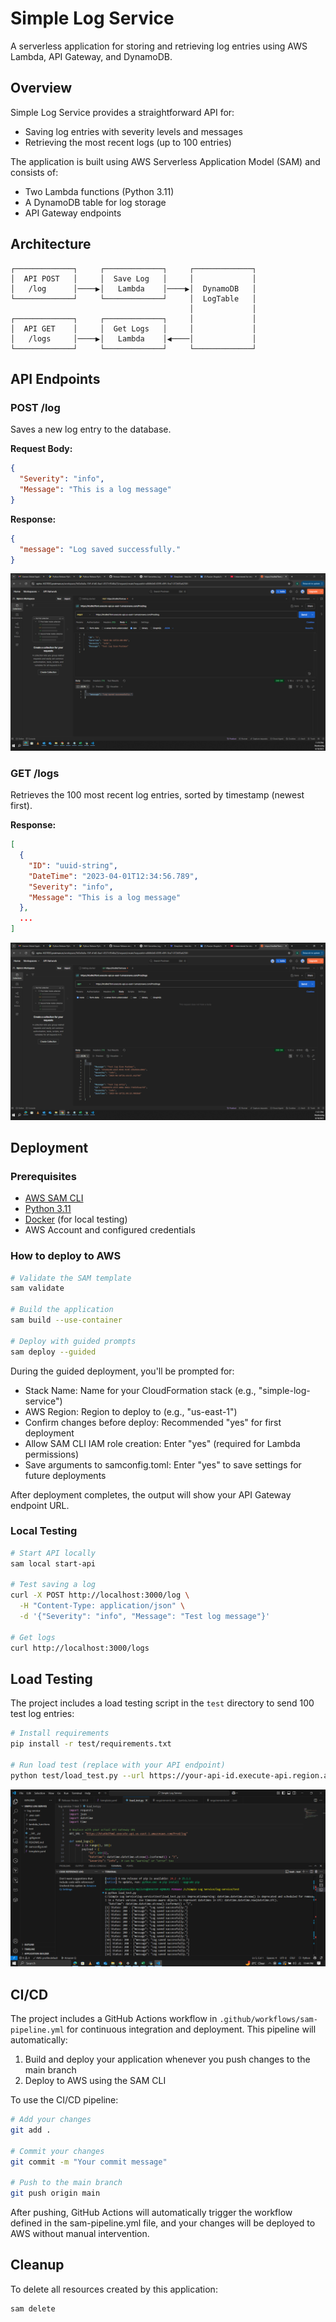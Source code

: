 # Simple Log Service

A serverless application for storing and retrieving log entries using AWS Lambda, API Gateway, and DynamoDB.

## Overview

Simple Log Service provides a straightforward API for:
- Saving log entries with severity levels and messages
- Retrieving the most recent logs (up to 100 entries)

The application is built using AWS Serverless Application Model (SAM) and consists of:
- Two Lambda functions (Python 3.11)
- A DynamoDB table for log storage
- API Gateway endpoints

## Architecture

```
┌─────────────┐     ┌─────────────┐     ┌─────────────┐
│  API POST   │     │  Save Log   │     │             │
│   /log      │────▶│   Lambda    │────▶│  DynamoDB   │
└─────────────┘     └─────────────┘     │  LogTable   │
                                        │             │
┌─────────────┐     ┌─────────────┐     │             │
│  API GET    │     │  Get Logs   │     │             │
│   /logs     │────▶│   Lambda    │◀────│             │
└─────────────┘     └─────────────┘     └─────────────┘
```

## API Endpoints

### POST /log
Saves a new log entry to the database.

**Request Body:**
```json
{
  "Severity": "info",
  "Message": "This is a log message"
}
```

**Response:**
```json
{
  "message": "Log saved successfully."
}
```
![alt text](<test POST from postman.PNG>)

### GET /logs
Retrieves the 100 most recent log entries, sorted by timestamp (newest first).

**Response:**
```json
[
  {
    "ID": "uuid-string",
    "DateTime": "2023-04-01T12:34:56.789",
    "Severity": "info",
    "Message": "This is a log message"
  },
  ...
]
```
![alt text](<test GET from postman.PNG>)

## Deployment

### Prerequisites
- [AWS SAM CLI](https://docs.aws.amazon.com/serverless-application-model/latest/developerguide/serverless-sam-cli-install.html)
- [Python 3.11](https://www.python.org/downloads/)
- [Docker](https://hub.docker.com/search/?type=edition&offering=community) (for local testing)
- AWS Account and configured credentials

### How to deploy to AWS

```bash
# Validate the SAM template
sam validate

# Build the application
sam build --use-container

# Deploy with guided prompts
sam deploy --guided
```

During the guided deployment, you'll be prompted for:
- Stack Name: Name for your CloudFormation stack (e.g., "simple-log-service")
- AWS Region: Region to deploy to (e.g., "us-east-1")
- Confirm changes before deploy: Recommended "yes" for first deployment
- Allow SAM CLI IAM role creation: Enter "yes" (required for Lambda permissions)
- Save arguments to samconfig.toml: Enter "yes" to save settings for future deployments

After deployment completes, the output will show your API Gateway endpoint URL.

### Local Testing

```bash
# Start API locally
sam local start-api

# Test saving a log
curl -X POST http://localhost:3000/log \
  -H "Content-Type: application/json" \
  -d '{"Severity": "info", "Message": "Test log message"}'

# Get logs
curl http://localhost:3000/logs
```

## Load Testing

The project includes a load testing script in the `test` directory to send 100 test log entries:

```bash
# Install requirements
pip install -r test/requirements.txt

# Run load test (replace with your API endpoint)
python test/load_test.py --url https://your-api-id.execute-api.region.amazonaws.com/Prod/
```
![alt text](<100 POST test using python script.PNG>)

## CI/CD

The project includes a GitHub Actions workflow in `.github/workflows/sam-pipeline.yml` for continuous integration and deployment. This pipeline will automatically:

1. Build and deploy your application whenever you push changes to the main branch
2. Deploy to AWS using the SAM CLI

To use the CI/CD pipeline:

```bash
# Add your changes
git add .

# Commit your changes
git commit -m "Your commit message"

# Push to the main branch
git push origin main
```

After pushing, GitHub Actions will automatically trigger the workflow defined in the sam-pipeline.yml file, and your changes will be deployed to AWS without manual intervention.

## Cleanup

To delete all resources created by this application:

```bash
sam delete
```